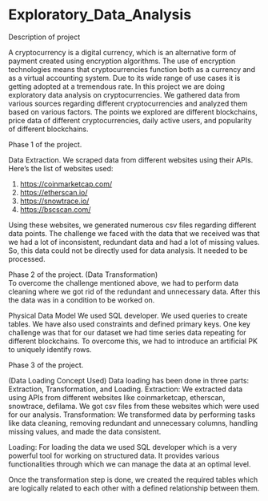 # Exploratory_Data_Analysis

Description of project

A cryptocurrency is a digital currency, which is an alternative form of payment created using encryption algorithms. 
The use of encryption technologies means that cryptocurrencies function both as a currency and as a virtual accounting system. 
Due to its wide range of use cases it is getting adopted at a tremendous rate. In this project we are doing exploratory data analysis on cryptocurrencies.
We gathered data from various sources regarding different cryptocurrencies and analyzed them based on various factors. 
The points we explored are different blockchains, price data of different cryptocurrencies, daily active users, and popularity of different blockchains.
	
Phase 1 of the project.

Data Extraction.
We scraped data from different websites using their APIs. 
Here’s the list of websites used:
1)	https://coinmarketcap.com/
2)	https://etherscan.io/
3)	https://snowtrace.io/
4)	https://bscscan.com/

Using these websites, we generated numerous csv files regarding different data points. 
The challenge we faced with the data that we received was that we had a lot of inconsistent, redundant data and had a lot of missing values. 
So, this data could not be directly used for data analysis.  It needed to be processed.

Phase 2 of the project.
(Data Transformation)	
To overcome the challenge mentioned above, we had to perform data cleaning where we got rid of the redundant and unnecessary data. 
After this the data was in a condition to be worked on.




Physical Data Model
We used SQL developer. We used queries to create tables. We have also used constraints and defined primary keys.
One key challenge was that for our dataset we had time series data repeating for different blockchains. 
To overcome this, we had to introduce an artificial PK to uniquely identify rows.

Phase 3 of the project.
 
(Data Loading Concept Used) 
Data loading has been done in three parts: Extraction, Transformation, and Loading. 
Extraction: We extracted data using APIs from different websites like coinmarketcap, etherscan, snowtrace, defilama. 
We got csv files from these websites which were used for our analysis.
Transformation: 
We transformed data by performing tasks like data cleaning, removing redundant and unnecessary columns, 
handling missing values, and made the data consistent.

Loading: For loading the data we used SQL developer which is a very powerful tool for working on structured data. 
It provides various functionalities through which we can manage the data at an optimal level.

Once the transformation step is done, we created the required tables which are logically related to each other with a defined relationship between them.
